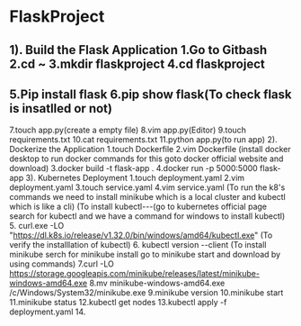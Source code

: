 # FlaskProject
1). Build the Flask Application
  1.Go to Gitbash
  2.cd ~
  3.mkdir flaskproject
  4.cd flaskproject
  -------------------
  5.Pip install flask
  6.pip show flask(To check flask is insatlled or not)
  -------------------
  7.touch app.py(create a empty file)
  8.vim app.py(Editor)
  9.touch requirements.txt
  10.cat requirements.txt
  11.python app.py(to run app)
2). Dockerize the Application
  1.touch Dockerfile
  2.vim Dockerfile
  (install docker desktop to run docker commands for this goto docker official website and download)
  3.docker build -t flask-app .
  4.docker run -p 5000:5000 flask-app
3). Kubernetes Deployment
    1.touch deployment.yaml
    2.vim deployment.yaml
    3.touch service.yaml
    4.vim service.yaml
    (To run the k8's commands we need to install minikube which is a local cluster and kubectl which is like a cli)
    (To install kubectl---(go to kubernetes official page search for kubectl and we have a command for windows to install kubectl)
    5. curl.exe -LO "https://dl.k8s.io/release/v1.32.0/bin/windows/amd64/kubectl.exe"
    (To verify the installlation of kubectl)
    6. kubectl version --client
    (To install minikube serch for minikube install go to minikube start and download by using commands)
    7.curl -LO https://storage.googleapis.com/minikube/releases/latest/minikube-windows-amd64.exe
    8.mv minikube-windows-amd64.exe /c/Windows/System32/minikube.exe
    9.minikube version
    10.minikube start
    11.minikube status
    12.kubectl get nodes
    13.kubectl apply -f deployment.yaml
    14.
